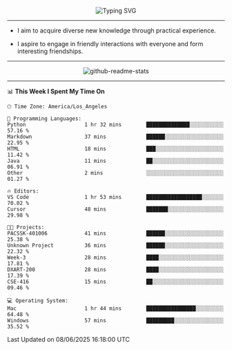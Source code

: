 <p align="center">
  <img src="https://readme-typing-svg.demolab.com?font=Fira+Code&weight=500&size=32&duration=2500&pause=1600&center=true&vCenter=true&random=false&width=1024&height=64&lines=Hi+there+%F0%9F%91%8B;I'm+delighted+you+could+make+it+here+%F0%9F%8E%89;I'm+Harry%2C+a+college+student+still+finding+my+way" alt="Typing SVG" />
</p>


---


- I aim to acquire diverse new knowledge through practical experience.

- I aspire to engage in friendly interactions with everyone and form interesting friendships.


---


<p align="center">
  <img src="https://github-readme-stats.vercel.app/api?username=Harry-Jing&show_icons=true" alt="github-readme-stats"/>
</p>


---

<!--START_SECTION:waka-->
📊 **This Week I Spent My Time On** 

```text
🕑︎ Time Zone: America/Los_Angeles

💬 Programming Languages: 
Python                   1 hr 32 mins        ██████████████░░░░░░░░░░░   57.16 % 
Markdown                 37 mins             ██████░░░░░░░░░░░░░░░░░░░   22.95 % 
HTML                     18 mins             ███░░░░░░░░░░░░░░░░░░░░░░   11.42 % 
Java                     11 mins             ██░░░░░░░░░░░░░░░░░░░░░░░   06.91 % 
Other                    2 mins              ░░░░░░░░░░░░░░░░░░░░░░░░░   01.27 % 

🔥 Editors: 
VS Code                  1 hr 53 mins        ██████████████████░░░░░░░   70.02 % 
Cursor                   48 mins             ███████░░░░░░░░░░░░░░░░░░   29.98 % 

🐱‍💻 Projects: 
PACSSK-401006            41 mins             ██████░░░░░░░░░░░░░░░░░░░   25.38 % 
Unknown Project          36 mins             ██████░░░░░░░░░░░░░░░░░░░   22.32 % 
Week-3                   28 mins             ████░░░░░░░░░░░░░░░░░░░░░   17.81 % 
DXART-200                28 mins             ████░░░░░░░░░░░░░░░░░░░░░   17.39 % 
CSE-416                  15 mins             ██░░░░░░░░░░░░░░░░░░░░░░░   09.46 % 

💻 Operating System: 
Mac                      1 hr 44 mins        ████████████████░░░░░░░░░   64.48 % 
Windows                  57 mins             █████████░░░░░░░░░░░░░░░░   35.52 % 
```


 Last Updated on 08/06/2025 16:18:00 UTC
<!--END_SECTION:waka-->
